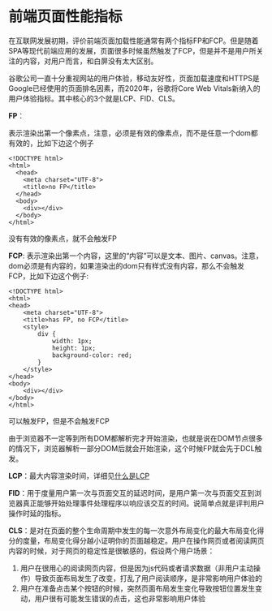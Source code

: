 # 前端页面性能指标

在互联网发展初期，评价前端页面加载性能通常有两个指标FP和FCP。但是随着SPA等现代前端应用的发展，页面很多时候虽然触发了FCP，但是并不是用户所关注的内容，对用户而言，和白屏没有太大区别。

谷歌公司一直十分重视网站的用户体验，移动友好性，页面加载速度和HTTPS是Google已经使用的页面排名因素，而2020年，谷歌将Core Web Vitals新纳入的用户体验指标。其中核心的3个就是LCP、FID、CLS。

**FP**：

表示渲染出第一个像素点，注意，必须是有效的像素点，而不是任意一个dom都有效的，比如下边这个例子

```
<!DOCTYPE html>
<html>
  <head>
    <meta charset="UTF-8">
    <title>no FP</title>
  </head>
  <body>
    <div></div>
  </body>
</html>
```
没有有效的像素点，就不会触发FP

**FCP**:
表示渲染出第一个内容，这里的“内容”可以是文本、图片、canvas。注意，dom必须是有内容的，如果渲染出的dom只有样式没有内容，那么不会触发FCP，比如下边这个例子:

```
<!DOCTYPE html>
<html>
<head>
    <meta charset="UTF-8">
    <title>has FP, no FCP</title>
    <style>
        div {
            width: 1px;
            height: 1px;
            background-color: red;
        }
    </style>
</head>
<body>
    <div></div>
</body>
</html>
```

可以触发FP，但是不会触发FCP

由于浏览器不一定等到所有DOM都解析完才开始渲染，也就是说在DOM节点很多的情况下，浏览器解析一部分DOM后就会开始渲染，这个时候FP就会先于DCL触发。

**LCP**：最大内容渲染时间，详细见[什么是LCP](./什么是LCP.md)

**FID**：用于度量用户第一次与页面交互的延迟时间，是用户第一次与页面交互到浏览器真正能够开始处理事件处理程序以响应该交互的时间。说简单点就是评判用户操作时延的指标。

**CLS**：是对在页面的整个生命周期中发生的每一次意外布局变化的最大布局变化得分的度量，布局变化得分越小证明你的页面越稳定。用户在操作网页或者阅读网页内容的时候，对于网页的稳定性是很敏感的，假设两个用户场景：

1. 用户在很用心的阅读网页内容，但是因为js代码或者请求数据（非用户主动操作）导致页面布局发生了改变，打乱了用户阅读顺序，是非常影响用户体验的
2. 用户在准备点击某个按钮的时候，突然页面布局发生变化导致按钮位置发生变动，用户很有可能发生错误的点击，这也非常影响用户体验